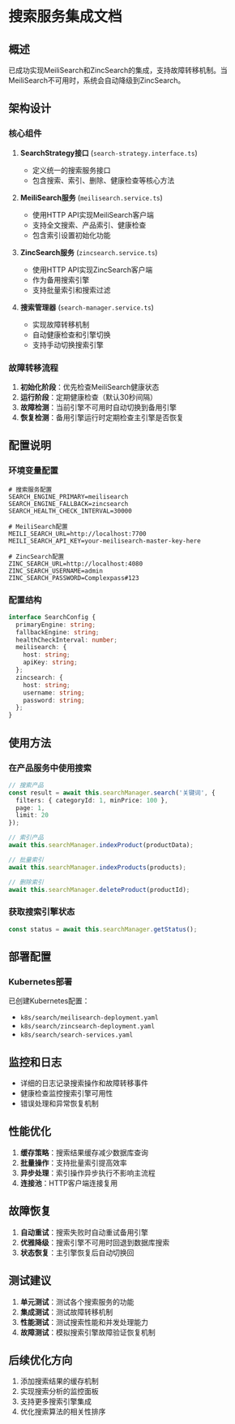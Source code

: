 # 搜索服务集成文档

## 概述
已成功实现MeiliSearch和ZincSearch的集成，支持故障转移机制。当MeiliSearch不可用时，系统会自动降级到ZincSearch。

## 架构设计

### 核心组件

1. **SearchStrategy接口** (`search-strategy.interface.ts`)
   - 定义统一的搜索服务接口
   - 包含搜索、索引、删除、健康检查等核心方法

2. **MeiliSearch服务** (`meilisearch.service.ts`)
   - 使用HTTP API实现MeiliSearch客户端
   - 支持全文搜索、产品索引、健康检查
   - 包含索引设置初始化功能

3. **ZincSearch服务** (`zincsearch.service.ts`)
   - 使用HTTP API实现ZincSearch客户端
   - 作为备用搜索引擎
   - 支持批量索引和搜索过滤

4. **搜索管理器** (`search-manager.service.ts`)
   - 实现故障转移机制
   - 自动健康检查和引擎切换
   - 支持手动切换搜索引擎

### 故障转移流程

1. **初始化阶段**：优先检查MeiliSearch健康状态
2. **运行阶段**：定期健康检查（默认30秒间隔）
3. **故障检测**：当前引擎不可用时自动切换到备用引擎
4. **恢复检测**：备用引擎运行时定期检查主引擎是否恢复

## 配置说明

### 环境变量配置

```env
# 搜索服务配置
SEARCH_ENGINE_PRIMARY=meilisearch
SEARCH_ENGINE_FALLBACK=zincsearch
SEARCH_HEALTH_CHECK_INTERVAL=30000

# MeiliSearch配置
MEILI_SEARCH_URL=http://localhost:7700
MEILI_SEARCH_API_KEY=your-meilisearch-master-key-here

# ZincSearch配置
ZINC_SEARCH_URL=http://localhost:4080
ZINC_SEARCH_USERNAME=admin
ZINC_SEARCH_PASSWORD=Complexpass#123
```

### 配置结构

```typescript
interface SearchConfig {
  primaryEngine: string;
  fallbackEngine: string;
  healthCheckInterval: number;
  meilisearch: {
    host: string;
    apiKey: string;
  };
  zincsearch: {
    host: string;
    username: string;
    password: string;
  };
}
```

## 使用方法

### 在产品服务中使用搜索

```typescript
// 搜索产品
const result = await this.searchManager.search('关键词', {
  filters: { categoryId: 1, minPrice: 100 },
  page: 1,
  limit: 20
});

// 索引产品
await this.searchManager.indexProduct(productData);

// 批量索引
await this.searchManager.indexProducts(products);

// 删除索引
await this.searchManager.deleteProduct(productId);
```

### 获取搜索引擎状态

```typescript
const status = await this.searchManager.getStatus();
```

## 部署配置

### Kubernetes部署

已创建Kubernetes配置：
- `k8s/search/meilisearch-deployment.yaml`
- `k8s/search/zincsearch-deployment.yaml`
- `k8s/search/search-services.yaml`

## 监控和日志

- 详细的日志记录搜索操作和故障转移事件
- 健康检查监控搜索引擎可用性
- 错误处理和异常恢复机制

## 性能优化

1. **缓存策略**：搜索结果缓存减少数据库查询
2. **批量操作**：支持批量索引提高效率
3. **异步处理**：索引操作异步执行不影响主流程
4. **连接池**：HTTP客户端连接复用

## 故障恢复

1. **自动重试**：搜索失败时自动重试备用引擎
2. **优雅降级**：搜索引擎不可用时回退到数据库搜索
3. **状态恢复**：主引擎恢复后自动切换回

## 测试建议

1. **单元测试**：测试各个搜索服务的功能
2. **集成测试**：测试故障转移机制
3. **性能测试**：测试搜索性能和并发处理能力
4. **故障测试**：模拟搜索引擎故障验证恢复机制

## 后续优化方向

1. 添加搜索结果的缓存机制
2. 实现搜索分析的监控面板
3. 支持更多搜索引擎集成
4. 优化搜索算法的相关性排序
